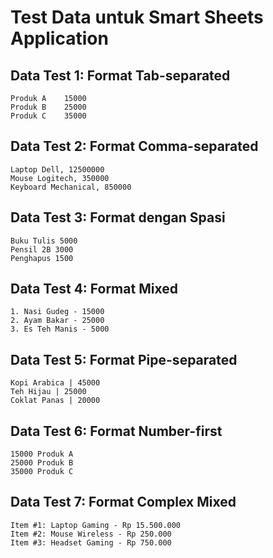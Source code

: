 # Test Data untuk Smart Sheets Application

## Data Test 1: Format Tab-separated
```
Produk A	15000
Produk B	25000
Produk C	35000
```

## Data Test 2: Format Comma-separated
```
Laptop Dell, 12500000
Mouse Logitech, 350000
Keyboard Mechanical, 850000
```

## Data Test 3: Format dengan Spasi
```
Buku Tulis 5000
Pensil 2B 3000
Penghapus 1500
```

## Data Test 4: Format Mixed
```
1. Nasi Gudeg - 15000
2. Ayam Bakar - 25000
3. Es Teh Manis - 5000
```

## Data Test 5: Format Pipe-separated
```
Kopi Arabica | 45000
Teh Hijau | 25000
Coklat Panas | 20000
```

## Data Test 6: Format Number-first
```
15000 Produk A
25000 Produk B
35000 Produk C
```

## Data Test 7: Format Complex Mixed
```
Item #1: Laptop Gaming - Rp 15.500.000
Item #2: Mouse Wireless - Rp 250.000
Item #3: Headset Gaming - Rp 750.000
```